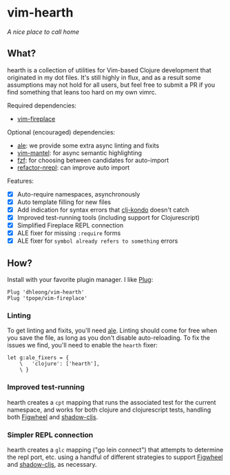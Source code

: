 vim-hearth
==========

*A nice place to call home*

## What?

hearth is a collection of utilities for Vim-based Clojure development that
originated in my dot files. It's still highly in flux, and as a result some
assumptions may not hold for all users, but feel free to submit a PR if you
find something that leans too hard on my own vimrc.

Required dependencies:

 - [vim-fireplace][1]

Optional (encouraged) dependencies:

- [ale][2]: we provide some extra async linting and fixits
- [vim-mantel][3]: for async semantic highlighting
- [fzf][4]: for choosing between candidates for auto-import
- [refactor-nrepl][5]: can improve auto import

Features:

- [x] Auto-require namespaces, asynchronously
- [x] Auto template filling for new files
- [x] Add indication for syntax errors that [clj-kondo][4] doesn't catch
- [x] Improved test-running tools (including support for Clojurescript)
- [x] Simplified Fireplace REPL connection
- [x] ALE fixer for missing `:require` forms
- [x] ALE fixer for `symbol already refers to something` errors

## How?

Install with your favorite plugin manager. I like [Plug][6]:

```vim
Plug 'dhleong/vim-hearth'
Plug 'tpope/vim-fireplace'
```

### Linting

To get linting and fixits, you'll need [ale][2]. Linting should come for free
when you save the file, as long as you don't disable auto-reloading. To fix
the issues we find, you'll need to enable the `hearth` fixer:

```vim
let g:ale_fixers = {
    \   'clojure': ['hearth'],
    \ }
```

### Improved test-running

hearth creates a `cpt` mapping that runs the associated test for the current
namespace, and works for both clojure and clojurescript tests, handling
both [Figwheel][7] and [shadow-cljs][8].

### Simpler REPL connection

hearth creates a `glc` mapping ("go lein connect") that attempts to determine
the repl port, etc. using a handful of different strategies to support
[Figwheel][7] and [shadow-cljs][8], as necessary.


[1]: https://github.com/tpope/vim-fireplace
[2]: https://github.com/w0rp/ale
[3]: https://github.com/dhleong/vim-mantel
[4]: https://github.com/borkdude/clj-kondo
[5]: https://github.com/clojure-emacs/refactor-nrepl
[6]: https://github.com/junegunn/vim-plug
[7]: https://github.com/bhauman/lein-figwheel
[8]: https://github.com/thheller/shadow-cljs
